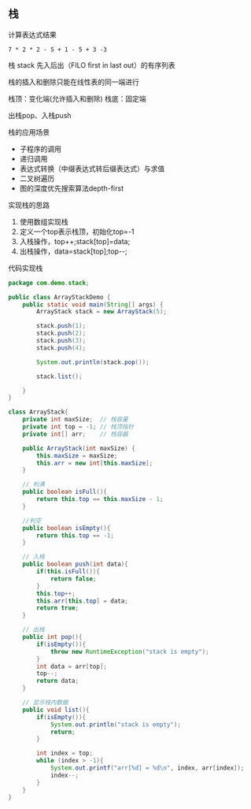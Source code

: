 ## 栈

计算表达式结果
```
7 * 2 * 2 - 5 + 1 - 5 + 3 -3
```

栈 stack 先入后出（FILO first in last out）的有序列表 

栈的插入和删除只能在线性表的同一端进行

栈顶：变化端(允许插入和删除)
栈底：固定端

出栈pop、入栈push

栈的应用场景

- 子程序的调用
- 递归调用
- 表达式转换（中缀表达式转后缀表达式）与求值
- 二叉树遍历
- 图的深度优先搜索算法depth-first


实现栈的思路

1. 使用数组实现栈
2. 定义一个top表示栈顶，初始化top=-1
3. 入栈操作，top++;stack[top]=data;
4. 出栈操作，data=stack[top];top--;

代码实现栈
```java
package com.demo.stack;

public class ArrayStackDemo {
    public static void main(String[] args) {
        ArrayStack stack = new ArrayStack(5);

        stack.push(1);
        stack.push(2);
        stack.push(3);
        stack.push(4);

        System.out.println(stack.pop());

        stack.list();

    }
}

class ArrayStack{
    private int maxSize;  // 栈容量
    private int top = -1; // 栈顶指针
    private int[] arr;    // 栈容器

    public ArrayStack(int maxSize) {
        this.maxSize = maxSize;
        this.arr = new int[this.maxSize];
    }

    // 判满
    public boolean isFull(){
        return this.top == this.maxSize - 1;
    }

    //判空
    public boolean isEmpty(){
        return this.top == -1;
    }

    // 入栈
    public boolean push(int data){
        if(this.isFull()){
            return false;
        }
        this.top++;
        this.arr[this.top] = data;
        return true;
    }

    // 出栈
    public int pop(){
        if(isEmpty()){
            throw new RuntimeException("stack is empty");
        }
        int data = arr[top];
        top--;
        return data;
    }

    // 显示栈内数据
    public void list(){
        if(isEmpty()){
            System.out.println("stack is empty");
            return;
        }

        int index = top;
        while (index > -1){
            System.out.printf("arr[%d] = %d\n", index, arr[index]);
            index--;
        }
    }
}

```



















